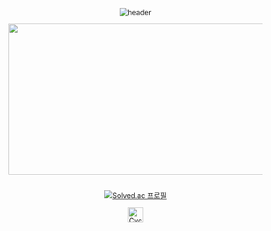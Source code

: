 <div align="center">
  
![header](https://capsule-render.vercel.app/api?type=waving&color=bbddc3&height=200&section=header&text=Junseo%20Lee&fontSize=40&fontColor=ffffff)

<a href="https://github.com/devxb/gitanimals">
<img
  src="https://render.gitanimals.org/farms/juns0720"
  width="600"
  height="300"
/>
</a>




<br/>
<br/>


[![Solved.ac
프로필](http://mazassumnida.wtf/api/v2/generate_badge?boj=juns0720)](https://solved.ac/juns0720)


<img src="https://raw.githubusercontent.com/Tarikul-Islam-Anik/Animated-Fluent-Emojis/master/Emojis/Travel%20and%20places/Cyclone.png" alt="Cyclone" width="30" height="30" />



</div>
